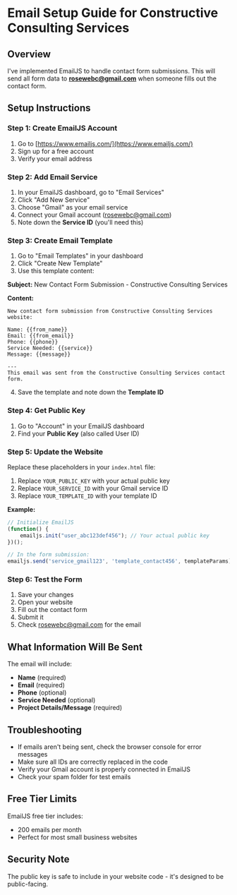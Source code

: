 # Email Setup Guide for Constructive Consulting Services

## Overview
I've implemented EmailJS to handle contact form submissions. This will send all form data to **rosewebc@gmail.com** when someone fills out the contact form.

## Setup Instructions

### Step 1: Create EmailJS Account
1. Go to [https://www.emailjs.com/](https://www.emailjs.com/)
2. Sign up for a free account
3. Verify your email address

### Step 2: Add Email Service
1. In your EmailJS dashboard, go to "Email Services"
2. Click "Add New Service"
3. Choose "Gmail" as your email service
4. Connect your Gmail account (rosewebc@gmail.com)
5. Note down the **Service ID** (you'll need this)

### Step 3: Create Email Template
1. Go to "Email Templates" in your dashboard
2. Click "Create New Template"
3. Use this template content:

**Subject:** New Contact Form Submission - Constructive Consulting Services

**Content:**
```
New contact form submission from Constructive Consulting Services website:

Name: {{from_name}}
Email: {{from_email}}
Phone: {{phone}}
Service Needed: {{service}}
Message: {{message}}

---
This email was sent from the Constructive Consulting Services contact form.
```

4. Save the template and note down the **Template ID**

### Step 4: Get Public Key
1. Go to "Account" in your EmailJS dashboard
2. Find your **Public Key** (also called User ID)

### Step 5: Update the Website
Replace these placeholders in your `index.html` file:

1. Replace `YOUR_PUBLIC_KEY` with your actual public key
2. Replace `YOUR_SERVICE_ID` with your Gmail service ID  
3. Replace `YOUR_TEMPLATE_ID` with your template ID

**Example:**
```javascript
// Initialize EmailJS
(function() {
    emailjs.init("user_abc123def456"); // Your actual public key
})();

// In the form submission:
emailjs.send('service_gmail123', 'template_contact456', templateParams)
```

### Step 6: Test the Form
1. Save your changes
2. Open your website
3. Fill out the contact form
4. Submit it
5. Check rosewebc@gmail.com for the email

## What Information Will Be Sent
The email will include:
- **Name** (required)
- **Email** (required) 
- **Phone** (optional)
- **Service Needed** (optional)
- **Project Details/Message** (required)

## Troubleshooting
- If emails aren't being sent, check the browser console for error messages
- Make sure all IDs are correctly replaced in the code
- Verify your Gmail account is properly connected in EmailJS
- Check your spam folder for test emails

## Free Tier Limits
EmailJS free tier includes:
- 200 emails per month
- Perfect for most small business websites

## Security Note
The public key is safe to include in your website code - it's designed to be public-facing.
